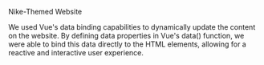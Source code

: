 Nike-Themed Website


We used Vue's data binding capabilities to dynamically 
update the content on the website. By defining data properties in
Vue's data() function, we were able to bind this data directly to the HTML elements,
allowing for a reactive and interactive user experience.
